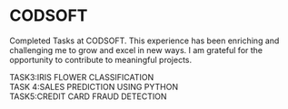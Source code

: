# CODSOFT
Completed Tasks at CODSOFT. This experience has been enriching and challenging me to grow and excel in new ways. I am grateful for the opportunity to contribute to meaningful projects.

TASK3:IRIS FLOWER CLASSIFICATION <br>
TASK 4:SALES PREDICTION USING PYTHON<br>
TASK5:CREDIT CARD FRAUD DETECTION<br>

